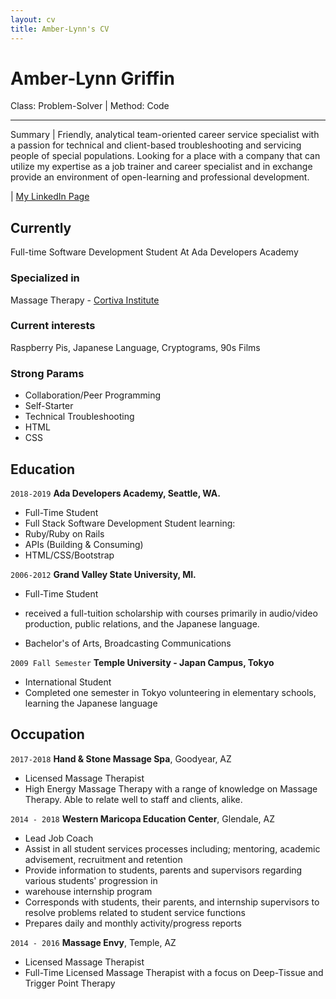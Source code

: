 ```yaml
---
layout: cv
title: Amber-Lynn's CV
---
```

# Amber-Lynn Griffin
Class: Problem-Solver | Method: Code
_______________________________________________________
 Summary | Friendly, analytical team-oriented career service specialist with a passion for technical and client-based troubleshooting and servicing people of special populations. Looking for a place with a company that can utilize my expertise as a job trainer and career specialist and in exchange provide an environment of open-learning and professional development.

<div id="webaddress">
| <a href="https://www.linkedin.com/in/amber-lynn-griffin-52890215/">My LinkedIn Page</a>
</div>


## Currently

Full-time Software Development Student At Ada Developers Academy

### Specialized in

Massage Therapy - [Cortiva Institute](https://www.cortiva.edu/locations/phoenix/massage-therapy-school/)


### Current interests

Raspberry Pis, Japanese Language, Cryptograms, 90s Films

### Strong Params

- Collaboration/Peer Programming
- Self-Starter
- Technical Troubleshooting
- HTML
- CSS

## Education

`2018-2019`
__Ada Developers Academy, Seattle, WA.__
- Full-Time Student
- Full Stack Software Development Student learning:
- Ruby/Ruby on Rails
- APIs (Building & Consuming)
- HTML/CSS/Bootstrap


`2006-2012`
__Grand Valley State University, MI.__
- Full-Time Student
- received a full-tuition scholarship with courses primarily in audio/video production, public relations, and the Japanese language.

- Bachelor's of Arts, Broadcasting Communications


`2009 Fall Semester`
__Temple University - Japan Campus, Tokyo__

- International Student
- Completed one semester in Tokyo volunteering in elementary schools, learning the Japanese language


## Occupation

`2017-2018`
__Hand & Stone Massage Spa__, Goodyear, AZ

- Licensed Massage Therapist
- High Energy Massage Therapy with a range of knowledge on Massage Therapy. Able to relate well to staff and clients, alike.


`2014 - 2018`
__Western Maricopa Education Center__, Glendale, AZ

- Lead Job Coach
- Assist in all student services processes including; mentoring, academic advisement, recruitment and retention
- Provide information to students, parents and supervisors regarding various students&#39; progression in
- warehouse internship program
- Corresponds with students, their parents, and internship supervisors to resolve problems related to student service functions
- Prepares daily and monthly activity/progress reports


`2014 - 2016`
__Massage Envy__, Temple, AZ

- Licensed Massage Therapist
- Full-Time Licensed Massage Therapist with a focus on Deep-Tissue and Trigger Point Therapy

<!-- ### Footer

Last updated: Oct 2018 -->
